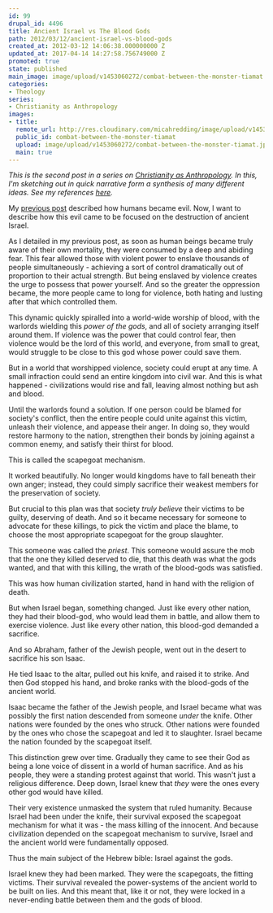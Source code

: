```yaml
---
id: 99
drupal_id: 4496
title: Ancient Israel vs The Blood Gods
path: 2012/03/12/ancient-israel-vs-blood-gods
created_at: 2012-03-12 14:06:38.000000000 Z
updated_at: 2017-04-14 14:27:58.756749000 Z
promoted: true
state: published
main_image: image/upload/v1453060272/combat-between-the-monster-tiamat.jpg
categories:
- Theology
series:
- Christianity as Anthropology
images:
- title: 
  remote_url: http://res.cloudinary.com/micahredding/image/upload/v1453060272/combat-between-the-monster-tiamat.jpg
  public_id: combat-between-the-monster-tiamat
  upload: image/upload/v1453060272/combat-between-the-monster-tiamat.jpg
  main: true
---
```

*This is the second post in a series on [Christianity as Anthropology](http://micahredding.com/blog/series/christianity-anthropology). In this, I'm sketching out in quick narrative form a synthesis of many different ideas. See my references [here](http://micahredding.com/blog/2012/03/11/references-christianity-anthropology).*

My [previous post]() described how humans became evil. Now, I want to describe how this evil came to be focused on the destruction of ancient Israel.

As I detailed in my previous post, as soon as human beings became truly aware of their own mortality, they were consumed by a deep and abiding fear. This fear allowed those with violent power to enslave thousands of people simultaneously - achieving a sort of control dramatically out of proportion to their actual strength. But being enslaved by violence creates the urge to possess that power yourself. And so the greater the oppression became, the more people came to long for violence, both hating and lusting after that which controlled them.

This dynamic quickly spiralled into a world-wide worship of blood, with the warlords wielding this *power of the gods*, and all of society arranging itself around them. If violence was the power that could control fear, then violence would be the lord of this world, and everyone, from small to great, would struggle to be close to this god whose power could save them.

But in a world that worshipped violence, society could erupt at any time. A small infraction could send an entire kingdom into civil war. And this is what happened - civilizations would rise and fall, leaving almost nothing but ash and blood.

Until the warlords found a solution. If one person could be blamed for society's conflict, then the entire people could unite against this victim, unleash their violence, and appease their anger. In doing so, they would restore harmony to the nation, strengthen their bonds by joining against a common enemy, and satisfy their thirst for blood.

This is called the scapegoat mechanism.

It worked beautifully. No longer would kingdoms have to fall beneath their own anger; instead, they could simply sacrifice their weakest members for the preservation of society.

But crucial to this plan was that society *truly believe* their victims to be guilty, deserving of death. And so it became necessary for someone to advocate for these killings, to pick the victim and place the blame, to choose the most appropriate scapegoat for the group slaughter.

This someone was called the *priest*. This someone would assure the mob that the one they killed deserved to die,  that this death was what the gods wanted, and that with this killing, the wrath of the blood-gods was satisfied.

This was how human civilization started, hand in hand with the religion of death.

But when Israel began, something changed. Just like every other nation, they had their blood-god, who would lead them in battle, and allow them to exercise violence. Just like every other nation, this blood-god demanded a sacrifice. 

And so Abraham, father of the Jewish people, went out in the desert to sacrifice his son Isaac.

He tied Isaac to the altar, pulled out his knife, and raised it to strike. And then God stopped his hand, and broke ranks with the blood-gods of the ancient world.

Isaac became the father of the Jewish people, and Israel became what was possibly the first nation descended from someone *under* the knife. Other nations were founded by the ones who struck. Other nations were founded by the ones who chose the scapegoat and led it to slaughter. Israel became the nation founded by the scapegoat itself.

This distinction grew over time. Gradually they came to see their God as being a lone voice of dissent in a world of human sacrifice. And as his people, they were a standing protest against that world. This wasn't just a religious difference. Deep down, Israel knew that *they* were the ones every other god would have killed. 

Their very existence unmasked the system that ruled humanity. Because Israel had been under the knife, their survival exposed the scapegoat mechanism for what it was - the mass killing of the innocent. And because civilization depended on the scapegoat mechanism to survive, Israel and the ancient world were fundamentally opposed. 

Thus the main subject of the Hebrew bible: Israel against the gods.

Israel knew they had been marked. They were the scapegoats, the fitting victims. Their survival revealed the power-systems of the ancient world to be built on lies. And this meant that, like it or not, they were locked in a never-ending battle between them and the gods of blood.
